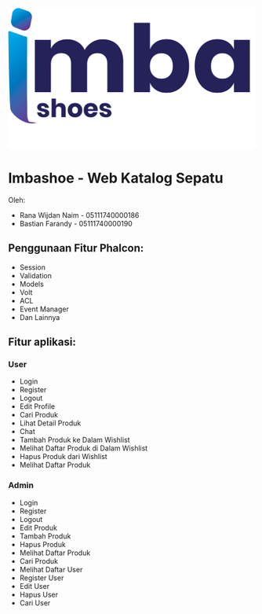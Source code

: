 <img src="https://raw.githubusercontent.com/bastianf19/Imbashoe-Kelompok/master/public/img/Logoimba.png">

# Imbashoe - Web Katalog Sepatu
Oleh:
- Rana Wijdan Naim - 05111740000186
- Bastian Farandy - 05111740000190

## Penggunaan Fitur Phalcon:
- Session
- Validation
- Models
- Volt
- ACL
- Event Manager
- Dan Lainnya

## Fitur aplikasi:
### User
- Login
- Register
- Logout
- Edit Profile
- Cari Produk
- Lihat Detail Produk
- Chat
- Tambah Produk ke Dalam Wishlist
- Melihat Daftar Produk di Dalam Wishlist
- Hapus Produk dari Wishlist
- Melihat Daftar Produk

### Admin
- Login
- Register
- Logout
- Edit Produk
- Tambah Produk
- Hapus Produk
- Melihat Daftar Produk
- Cari Produk
- Melihat Daftar User
- Register User
- Edit User
- Hapus User
- Cari User
